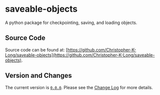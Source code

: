 # saveable-objects
A python package for checkpointing, saving, and loading objects.

## Source Code

Source code can be found at: [https://github.com/Christopher-K-Long/saveable-objects](https://github.com/Christopher-K-Long/saveable-objects).


## Version and Changes

The current version is [`0.0.0`](ChangeLog#release-100). Please see the [Change Log](ChangeLog.md) for more
details.